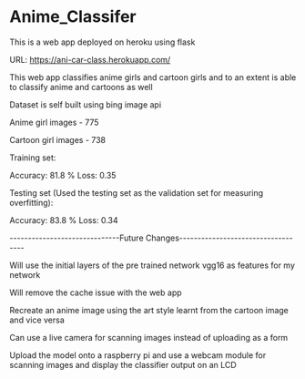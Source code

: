 # Anime_Classifer

This is a web app deployed on heroku using flask

URL: https://ani-car-class.herokuapp.com/

This web app classifies anime girls and cartoon girls and to an extent is able to classify anime and cartoons as well 

Dataset is self built using bing image api 

Anime girl images - 775

Cartoon girl images - 738

Training set:

Accuracy:  81.8 %
Loss: 0.35

Testing set (Used the testing set as the validation set for measuring overfitting):

Accuracy: 83.8 %
Loss: 0.34


------------------------------Future Changes-----------------------------------

Will use the initial layers of the pre trained network vgg16 as features for my network

Will remove the cache issue with the web app

Recreate an anime image using the art style learnt from the cartoon image and vice versa 

Can use a live camera for scanning images instead of uploading as a form

Upload the model onto a raspberry pi and use a webcam module for scanning images and display the classifier output on an LCD

